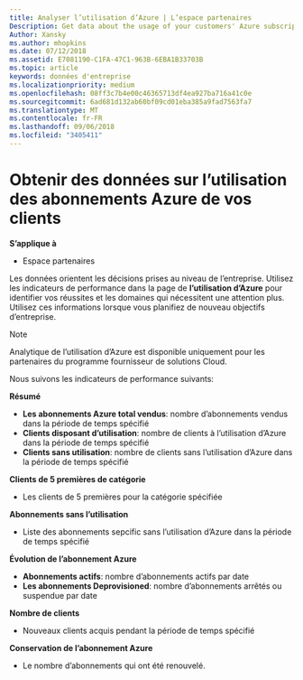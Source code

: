 ```yaml
---
title: Analyser l’utilisation d’Azure | L’espace partenaires
Description: Get data about the usage of your customers' Azure subscriptions.
Author: Xansky
ms.author: mhopkins
ms.date: 07/12/2018
ms.assetid: E7081190-C1FA-47C1-963B-6EBA1B33703B
ms.topic: article
keywords: données d'entreprise
ms.localizationpriority: medium
ms.openlocfilehash: 08ff3c7b4e00c46365713df4ea927ba716a41c0e
ms.sourcegitcommit: 6ad681d132ab60bf09cd01eba385a9fad7563fa7
ms.translationtype: MT
ms.contentlocale: fr-FR
ms.lasthandoff: 09/06/2018
ms.locfileid: "3405411"
---
```

# <a name="get-data-about-the-usage-of-your-customers-azure-subscriptions"></a>Obtenir des données sur l’utilisation des abonnements Azure de vos clients 

**S’applique à**
- Espace partenaires

Les données orientent les décisions prises au niveau de l’entreprise. Utilisez les indicateurs de performance dans la page de **l’utilisation d’Azure** pour identifier vos réussites et les domaines qui nécessitent une attention plus. Utilisez ces informations lorsque vous planifiez de nouveau objectifs d’entreprise.

> [!NOTE]
> Analytique de l’utilisation d’Azure est disponible uniquement pour les partenaires du programme fournisseur de solutions Cloud.

Nous suivons les indicateurs de performance suivants:

**Résumé**  
 - **Les abonnements Azure total vendus**: nombre d’abonnements vendus dans la période de temps spécifié  
 - **Clients disposant d’utilisation**: nombre de clients à l’utilisation d’Azure dans la période de temps spécifié  
 - **Clients sans utilisation**: nombre de clients sans l’utilisation d’Azure dans la période de temps spécifié  

**Clients de 5 premières de catégorie**  
 -  Les clients de 5 premières pour la catégorie spécifiée  

**Abonnements sans l’utilisation**  
 -  Liste des abonnements sepcific sans l’utilisation d’Azure dans la période de temps spécifié  

**Évolution de l’abonnement Azure**  
 - **Abonnements actifs**: nombre d’abonnements actifs par date  
 - **Les abonnements Deprovisioned**: nombre d’abonnements arrêtés ou suspendue par date  

**Nombre de clients**
 - Nouveaux clients acquis pendant la période de temps spécifié  

**Conservation de l’abonnement Azure**  
 - Le nombre d’abonnements qui ont été renouvelé.   
  